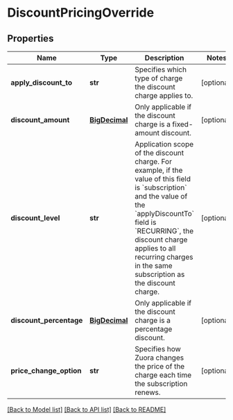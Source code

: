# DiscountPricingOverride

## Properties
Name | Type | Description | Notes
------------ | ------------- | ------------- | -------------
**apply_discount_to** | **str** | Specifies which type of charge the discount charge applies to.  | [optional] 
**discount_amount** | [**BigDecimal**](BigDecimal.md) | Only applicable if the discount charge is a fixed-amount discount.  | [optional] 
**discount_level** | **str** | Application scope of the discount charge. For example, if the value of this field is &#x60;subscription&#x60; and the value of the &#x60;applyDiscountTo&#x60; field is &#x60;RECURRING&#x60;, the discount charge applies to all recurring charges in the same subscription as the discount charge.  | [optional] 
**discount_percentage** | [**BigDecimal**](BigDecimal.md) | Only applicable if the discount charge is a percentage discount.  | [optional] 
**price_change_option** | **str** | Specifies how Zuora changes the price of the charge each time the subscription renews.  | [optional] 

[[Back to Model list]](../README.md#documentation-for-models) [[Back to API list]](../README.md#documentation-for-api-endpoints) [[Back to README]](../README.md)

